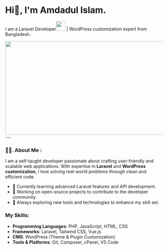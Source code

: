 # Hi👋, I'm Amdadul Islam.
I am a Laravel Developer<img src="https://media.giphy.com/media/WUlplcMpOCEmTGBtBW/giphy.gif" width="30"> | WordPress customization expert  from Bangladesh. 
<div align="center">
  <img src="https://media.giphy.com/media/dWesBcTLavkZuG35MI/giphy.gif" width="600" height="300"/>
</div>
---

### :man_technologist:. About Me :
I am a self-taught developer passionate about crafting user-friendly and scalable web applications. With expertise in **Laravel** and **WordPress customization**, I love solving real-world problems through clean and efficient code.
- 🌱 Currently learning advanced Laravel features and API development.  
- 🔨 Working on open-source projects to contribute to the developer community.  
- 🚀 Always exploring new tools and technologies to enhance my skill set.  

### My Skills:  
- **Programming Languages**: PHP, JavaScript, HTML, CSS  
- **Frameworks**: Laravel, Tailwind CSS, Vue.js  
- **CMS**: WordPress (Theme & Plugin Customization)  
- **Tools & Platforms**: Git, Composer, cPanel, VS Code

